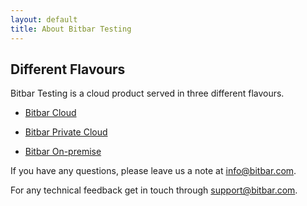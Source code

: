 ```yaml
---
layout: default
title: About Bitbar Testing
---
```



## Different Flavours

Bitbar Testing is a cloud product served in three different flavours.

* [Bitbar Cloud]({{site.github.url}}/products/testing)

* [Bitbar Private Cloud]({{site.github.url}}/products/private)

* [Bitbar On-premise]({{site.github.url}}/products/on-premise)


If you have any questions, please leave us a note at
<info@bitbar.com>.

For any technical feedback get in touch through <support@bitbar.com>.
